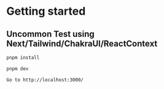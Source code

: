 # Getting started

## Uncommon Test using Next/Tailwind/ChakraUI/ReactContext

```bash
pnpm install
```

```bash
pnpm dev
```

```
Go to http://localhost:3000/
```
